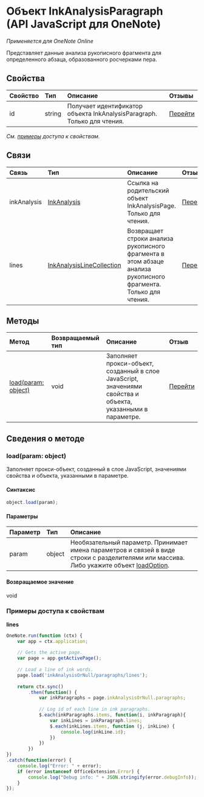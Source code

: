 ﻿# Объект InkAnalysisParagraph (API JavaScript для OneNote)

_Применяется для OneNote Online_  


Представляет данные анализа рукописного фрагмента для определенного абзаца, образованного росчерками пера.

## Свойства

| Свойство     | Тип   |Описание|Отзывы|
|:---------------|:--------|:----------|:-------|
|id|string|Получает идентификатор объекта InkAnalysisParagraph. Только для чтения.|[Перейти](https://github.com/OfficeDev/office-js-docs/issues/new?title=OneNote-inkAnalysisParagraph-id)|

_См. [примеры](#примеры) доступа к свойствам._

## Связи
| Связь | Тип   |Описание| Отзыв|
|:---------------|:--------|:----------|:-------|
|inkAnalysis|[InkAnalysis](inkanalysis.md)|Ссылка на родительский объект InkAnalysisPage. Только для чтения.|[Перейти](https://github.com/OfficeDev/office-js-docs/issues/new?title=OneNote-inkAnalysisParagraph-inkAnalysis)|
|lines|[InkAnalysisLineCollection](inkanalysislinecollection.md)|Возвращает строки анализа рукописного фрагмента в этом абзаце анализа рукописного фрагмента. Только для чтения.|[Перейти](https://github.com/OfficeDev/office-js-docs/issues/new?title=OneNote-inkAnalysisParagraph-lines)|

## Методы

| Метод           | Возвращаемый тип    |Описание| Отзыв|
|:---------------|:--------|:----------|:-------|
|[load(param: object)](#loadparam-object)|void|Заполняет прокси-объект, созданный в слое JavaScript, значениями свойства и объекта, указанными в параметре.|[Перейти](https://github.com/OfficeDev/office-js-docs/issues/new?title=OneNote-inkAnalysisParagraph-load)|

## Сведения о методе


### load(param: object)
Заполняет прокси-объект, созданный в слое JavaScript, значениями свойства и объекта, указанными в параметре.

#### Синтаксис
```js
object.load(param);
```

#### Параметры
| Параметр    | Тип   |Описание|
|:---------------|:--------|:----------|
|param|object|Необязательный параметр. Принимает имена параметров и связей в виде строки с разделителями или массива. Либо укажите объект [loadOption](loadoption.md).|

#### Возвращаемое значение
void
### Примеры доступа к свойствам

**lines**
```js
OneNote.run(function (ctx) {        
    var app = ctx.application;
    
    // Gets the active page.
    var page = app.getActivePage();
    
    // Load a line of ink words.
    page.load('inkAnalysisOrNull/paragraphs/lines');
    
    return ctx.sync()
        .then(function() {
            var inkParagraphs = page.inkAnalysisOrNull.paragraphs;
            
            // Log id of each line in ink paragraphs.
            $.each(inkParagraphs.items, function(i, inkParagraph){
                var inkLines = inkParagraph.lines;
                $.each(inkLines.items, function (j, inkLine) {
                    console.log(inkLine.id);
                })
            })
        })
})
.catch(function(error) {
    console.log("Error: " + error);
    if (error instanceof OfficeExtension.Error) {
        console.log("Debug info: " + JSON.stringify(error.debugInfo));
    }
}); 
```